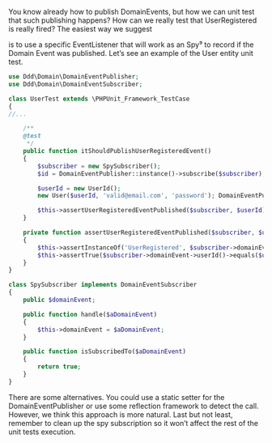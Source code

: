 You know already how to publish DomainEvents, but how we can unit test that such publishing happens? How can we really test that UserRegistered is really fired? The easiest way we suggest

is to use a specific EventListener that will work as an Spy⁹ to record if the Domain Event was published. Let’s see an example of the User entity unit test.



```php
use Ddd\Domain\DomainEventPublisher;
use Ddd\Domain\DomainEventSubscriber;

class UserTest extends \PHPUnit_Framework_TestCase
{
//...

    /**
    @test
     */
    public function itShouldPublishUserRegisteredEvent()
    {
        $subscriber = new SpySubscriber();
        $id = DomainEventPublisher::instance()->subscribe($subscriber);

        $userId = new UserId();
        new User($userId, 'valid@email.com', 'password'); DomainEventPublisher::instance()->unsubscribe($id);

        $this->assertUserRegisteredEventPublished($subscriber, $userId);
    }

    private function assertUserRegisteredEventPublished($subscriber, $userId)
    {
        $this->assertInstanceOf('UserRegistered', $subscriber->domainEvent);
        $this->assertTrue($subscriber->domainEvent->userId()->equals($userId));
    }
}

class SpySubscriber implements DomainEventSubscriber
{
    public $domainEvent;

    public function handle($aDomainEvent)
    {
        $this->domainEvent = $aDomainEvent;
    }

    public function isSubscribedTo($aDomainEvent)
    {
        return true;
    }
}
```



There are some alternatives. You could use a static setter for the DomainEventPublisher or use some reflection framework to detect the call. However, we think this approach is more natural. Last but not least, remember to clean up the spy subscription so it won’t affect the rest of the unit tests execution.

